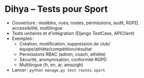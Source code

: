 # Dihya – Tests pour Sport

- Couverture : modèles, vues, routes, permissions, audit, RGPD, accessibilité, multilingue
- Tests unitaires et d’intégration (Django TestCase, APIClient)
- Exemples :
  - Création, modification, suppression de club/équipe/athlète/compétition/résultat
  - Permissions RBAC (admin, coach, athlète)
  - Sécurité, anonymisation, conformité RGPD
  - Multilingue (fr, en, ar, amazigh)
- Lancer : `python manage.py test routes.sport`
